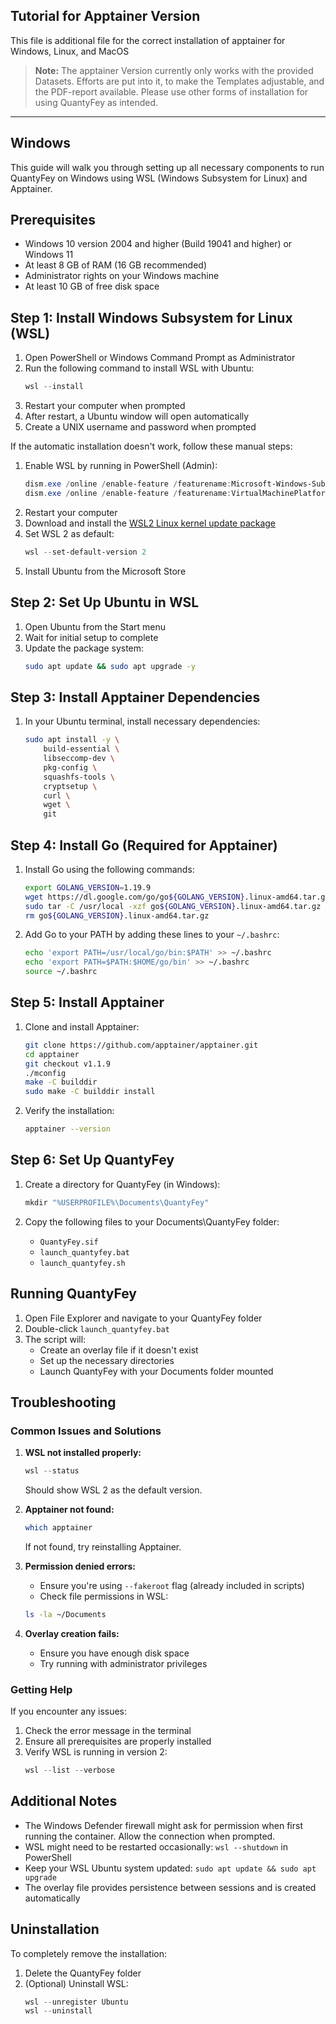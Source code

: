 ## Tutorial for Apptainer Version

This file is additional file for the correct installation of apptainer for Windows, Linux, and MacOS

> **Note:** The apptainer Version currently only works with the provided Datasets. Efforts are put into it, to make the Templates adjustable, and the PDF-report available. Please use other forms of installation for using QuantyFey as intended.

---

## Windows

This guide will walk you through setting up all necessary components to run QuantyFey on Windows using WSL (Windows Subsystem for Linux) and Apptainer.

## Prerequisites

- Windows 10 version 2004 and higher (Build 19041 and higher) or Windows 11
- At least 8 GB of RAM (16 GB recommended)
- Administrator rights on your Windows machine
- At least 10 GB of free disk space

## Step 1: Install Windows Subsystem for Linux (WSL)

1. Open PowerShell or Windows Command Prompt as Administrator
2. Run the following command to install WSL with Ubuntu:
   ```powershell
   wsl --install
   ```
3. Restart your computer when prompted
4. After restart, a Ubuntu window will open automatically
5. Create a UNIX username and password when prompted

If the automatic installation doesn't work, follow these manual steps:

1. Enable WSL by running in PowerShell (Admin):
   ```powershell
   dism.exe /online /enable-feature /featurename:Microsoft-Windows-Subsystem-Linux /all /norestart
   dism.exe /online /enable-feature /featurename:VirtualMachinePlatform /all /norestart
   ```
2. Restart your computer
3. Download and install the [WSL2 Linux kernel update package](https://wslstorestorage.blob.core.windows.net/wslblob/wsl_update_x64.msi)
4. Set WSL 2 as default:
   ```powershell
   wsl --set-default-version 2
   ```
5. Install Ubuntu from the Microsoft Store

## Step 2: Set Up Ubuntu in WSL

1. Open Ubuntu from the Start menu
2. Wait for initial setup to complete
3. Update the package system:
   ```bash
   sudo apt update && sudo apt upgrade -y
   ```

## Step 3: Install Apptainer Dependencies

1. In your Ubuntu terminal, install necessary dependencies:
   ```bash
   sudo apt install -y \
       build-essential \
       libseccomp-dev \
       pkg-config \
       squashfs-tools \
       cryptsetup \
       curl \
       wget \
       git
   ```

## Step 4: Install Go (Required for Apptainer)

1. Install Go using the following commands:
   ```bash
   export GOLANG_VERSION=1.19.9
   wget https://dl.google.com/go/go${GOLANG_VERSION}.linux-amd64.tar.gz
   sudo tar -C /usr/local -xzf go${GOLANG_VERSION}.linux-amd64.tar.gz
   rm go${GOLANG_VERSION}.linux-amd64.tar.gz
   ```

2. Add Go to your PATH by adding these lines to your `~/.bashrc`:
   ```bash
   echo 'export PATH=/usr/local/go/bin:$PATH' >> ~/.bashrc
   echo 'export PATH=$PATH:$HOME/go/bin' >> ~/.bashrc
   source ~/.bashrc
   ```

## Step 5: Install Apptainer

1. Clone and install Apptainer:
   ```bash
   git clone https://github.com/apptainer/apptainer.git
   cd apptainer
   git checkout v1.1.9
   ./mconfig
   make -C builddir
   sudo make -C builddir install
   ```

2. Verify the installation:
   ```bash
   apptainer --version
   ```

## Step 6: Set Up QuantyFey

1. Create a directory for QuantyFey (in Windows):
   ```powershell
   mkdir "%USERPROFILE%\Documents\QuantyFey"
   ```

2. Copy the following files to your Documents\QuantyFey folder:
   - `QuantyFey.sif`
   - `launch_quantyfey.bat`
   - `launch_quantyfey.sh`

## Running QuantyFey

1. Open File Explorer and navigate to your QuantyFey folder
2. Double-click `launch_quantyfey.bat`
3. The script will:
   - Create an overlay file if it doesn't exist
   - Set up the necessary directories
   - Launch QuantyFey with your Documents folder mounted

## Troubleshooting

### Common Issues and Solutions

1. **WSL not installed properly:**
   ```powershell
   wsl --status
   ```
   Should show WSL 2 as the default version.

2. **Apptainer not found:**
   ```bash
   which apptainer
   ```
   If not found, try reinstalling Apptainer.

3. **Permission denied errors:**
   - Ensure you're using `--fakeroot` flag (already included in scripts)
   - Check file permissions in WSL:
   ```bash
   ls -la ~/Documents
   ```

4. **Overlay creation fails:**
   - Ensure you have enough disk space
   - Try running with administrator privileges

### Getting Help

If you encounter any issues:
1. Check the error message in the terminal
2. Ensure all prerequisites are properly installed
3. Verify WSL is running in version 2:
   ```powershell
   wsl --list --verbose
   ```

## Additional Notes

- The Windows Defender firewall might ask for permission when first running the container. Allow the connection when prompted.
- WSL might need to be restarted occasionally: `wsl --shutdown` in PowerShell
- Keep your WSL Ubuntu system updated: `sudo apt update && sudo apt upgrade`
- The overlay file provides persistence between sessions and is created automatically

## Uninstallation

To completely remove the installation:

1. Delete the QuantyFey folder
2. (Optional) Uninstall WSL:
   ```powershell
   wsl --unregister Ubuntu
   wsl --uninstall
   ```
